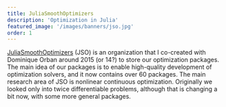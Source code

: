 ```yaml
---
title: JuliaSmoothOptimizers
description: 'Optimization in Julia'
featured_image: '/images/banners/jso.jpg'
order: 1
---
```


[JuliaSmoothOptimizers](https://jso.dev) (JSO) is an organization that I co-created with Dominique Orban around 2015 (or 14?) to store our optimization packages.
The main idea of our packages is to enable high-quality development of optimization solvers, and it now contains over 60 packages.
The main research area of JSO is nonlinear continuous optimization.
Originally we looked only into twice differentiable problems, although that is changing a bit now, with some more general packages.
